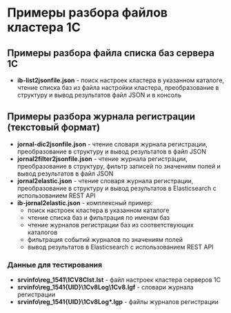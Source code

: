 # Примеры разбора файлов кластера 1С

## Примеры разбора файла списка баз сервера 1С

- **ib-list2jsonfile.json** - поиск настроек кластера в указанном каталоге, чтение списка баз из файла настройки кластера, преобразование в структуру и вывод результатов файл JSON и в консоль
  
## Примеры разбора журнала регистрации (текстовый формат)

- **jornal-dic2jsonfile.json** - чтение словаря журнала регистрации, преобразование в структуру и вывод результатов в файл JSON
- **jornal2filter2jsonfile.json** - чтение журнала регистрации, преобразование в структуру, фильтр записей по значениям полей и вывод результатов в файл JSON
- **jornal2elastic.json** - чтение словаря журнала регистрации, преобразование в структуру и вывод результатов в Elasticsearch с использованием REST API
- **ib-jornal2elastic.json** - комплексный пример:
  - поиск настроек кластера в указанном каталоге
  - чтение списка баз и фильтрация по именам баз
  - чтение журналов регистрации баз из соответствующих каталогов
  - фильтрация событий журналов по значениям полей
  - вывод результатов в Elasticsearch с использованием REST API

### Данные для тестирования

- **srvinfo\reg_1541\1CV8Clst.lst** - файл настроек кластера серверов 1С
- **srvinfo\reg_1541\{UID}\1Cv8Log\1Cv8.lgf** - словари журнала регистрации
- **srvinfo\reg_1541\{UID}\1Cv8Log\*.lgp** - файлы журналов регистрации
